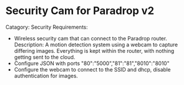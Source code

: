 # Security Cam for Paradrop v2
Catagory: Security
Requirements:
* Wireless security cam that can connect to the Paradrop router.
Description:
A motion detection system using a webcam to capture differing images.  Everything is kept within the router, with nothing getting sent to the cloud.
* Configure JSON with ports "80":"5000","81":"81","8010":"8010"
* Configure the webcam to connect to the SSID and dhcp, disable authentication for images.

